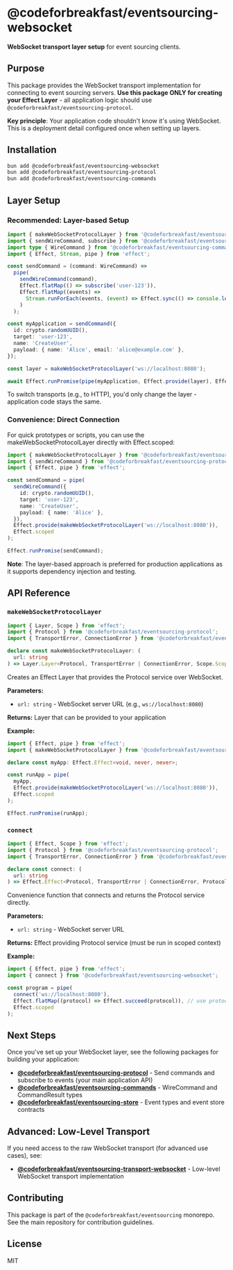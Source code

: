 # @codeforbreakfast/eventsourcing-websocket

**WebSocket transport layer setup** for event sourcing clients.

## Purpose

This package provides the WebSocket transport implementation for connecting to event sourcing servers. **Use this package ONLY for creating your Effect Layer** - all application logic should use `@codeforbreakfast/eventsourcing-protocol`.

**Key principle**: Your application code shouldn't know it's using WebSocket. This is a deployment detail configured once when setting up layers.

## Installation

```bash
bun add @codeforbreakfast/eventsourcing-websocket
bun add @codeforbreakfast/eventsourcing-protocol
bun add @codeforbreakfast/eventsourcing-commands
```

## Layer Setup

### Recommended: Layer-based Setup

```typescript
import { makeWebSocketProtocolLayer } from '@codeforbreakfast/eventsourcing-websocket';
import { sendWireCommand, subscribe } from '@codeforbreakfast/eventsourcing-protocol';
import type { WireCommand } from '@codeforbreakfast/eventsourcing-commands';
import { Effect, Stream, pipe } from 'effect';

const sendCommand = (command: WireCommand) =>
  pipe(
    sendWireCommand(command),
    Effect.flatMap(() => subscribe('user-123')),
    Effect.flatMap((events) =>
      Stream.runForEach(events, (event) => Effect.sync(() => console.log('Event:', event.type)))
    )
  );

const myApplication = sendCommand({
  id: crypto.randomUUID(),
  target: 'user-123',
  name: 'CreateUser',
  payload: { name: 'Alice', email: 'alice@example.com' },
});

const layer = makeWebSocketProtocolLayer('ws://localhost:8080');

await Effect.runPromise(pipe(myApplication, Effect.provide(layer), Effect.scoped));
```

To switch transports (e.g., to HTTP), you'd only change the layer - application code stays the same.

### Convenience: Direct Connection

For quick prototypes or scripts, you can use the makeWebSocketProtocolLayer directly with Effect.scoped:

```typescript
import { makeWebSocketProtocolLayer } from '@codeforbreakfast/eventsourcing-websocket';
import { sendWireCommand } from '@codeforbreakfast/eventsourcing-protocol';
import { Effect, pipe } from 'effect';

const sendCommand = pipe(
  sendWireCommand({
    id: crypto.randomUUID(),
    target: 'user-123',
    name: 'CreateUser',
    payload: { name: 'Alice' },
  }),
  Effect.provide(makeWebSocketProtocolLayer('ws://localhost:8080')),
  Effect.scoped
);

Effect.runPromise(sendCommand);
```

**Note**: The layer-based approach is preferred for production applications as it supports dependency injection and testing.

## API Reference

### `makeWebSocketProtocolLayer`

```typescript
import { Layer, Scope } from 'effect';
import { Protocol } from '@codeforbreakfast/eventsourcing-protocol';
import { TransportError, ConnectionError } from '@codeforbreakfast/eventsourcing-transport';

declare const makeWebSocketProtocolLayer: (
  url: string
) => Layer.Layer<Protocol, TransportError | ConnectionError, Scope.Scope>;
```

Creates an Effect Layer that provides the Protocol service over WebSocket.

**Parameters:**

- `url: string` - WebSocket server URL (e.g., `ws://localhost:8080`)

**Returns:** Layer that can be provided to your application

**Example:**

```typescript
import { Effect, pipe } from 'effect';
import { makeWebSocketProtocolLayer } from '@codeforbreakfast/eventsourcing-websocket';

declare const myApp: Effect.Effect<void, never, never>;

const runApp = pipe(
  myApp,
  Effect.provide(makeWebSocketProtocolLayer('ws://localhost:8080')),
  Effect.scoped
);

Effect.runPromise(runApp);
```

### `connect`

```typescript
import { Effect, Scope } from 'effect';
import { Protocol } from '@codeforbreakfast/eventsourcing-protocol';
import { TransportError, ConnectionError } from '@codeforbreakfast/eventsourcing-transport';

declare const connect: (
  url: string
) => Effect.Effect<Protocol, TransportError | ConnectionError, Protocol | Scope.Scope>;
```

Convenience function that connects and returns the Protocol service directly.

**Parameters:**

- `url: string` - WebSocket server URL

**Returns:** Effect providing Protocol service (must be run in scoped context)

**Example:**

```typescript
import { Effect, pipe } from 'effect';
import { connect } from '@codeforbreakfast/eventsourcing-websocket';

const program = pipe(
  connect('ws://localhost:8080'),
  Effect.flatMap((protocol) => Effect.succeed(protocol)), // use protocol...
  Effect.scoped
);
```

## Next Steps

Once you've set up your WebSocket layer, see the following packages for building your application:

- **[@codeforbreakfast/eventsourcing-protocol](../eventsourcing-protocol)** - Send commands and subscribe to events (your main application API)
- **[@codeforbreakfast/eventsourcing-commands](../eventsourcing-commands)** - WireCommand and CommandResult types
- **[@codeforbreakfast/eventsourcing-store](../eventsourcing-store)** - Event types and event store contracts

## Advanced: Low-Level Transport

If you need access to the raw WebSocket transport (for advanced use cases), see:

- **[@codeforbreakfast/eventsourcing-transport-websocket](../eventsourcing-transport-websocket)** - Low-level WebSocket transport implementation

## Contributing

This package is part of the `@codeforbreakfast/eventsourcing` monorepo. See the main repository for contribution guidelines.

## License

MIT
